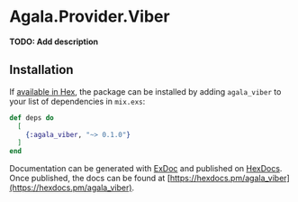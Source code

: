 # Agala.Provider.Viber

**TODO: Add description**

## Installation

If [available in Hex](https://hex.pm/docs/publish), the package can be installed
by adding `agala_viber` to your list of dependencies in `mix.exs`:

```elixir
def deps do
  [
    {:agala_viber, "~> 0.1.0"}
  ]
end
```

Documentation can be generated with [ExDoc](https://github.com/elixir-lang/ex_doc)
and published on [HexDocs](https://hexdocs.pm). Once published, the docs can
be found at [https://hexdocs.pm/agala_viber](https://hexdocs.pm/agala_viber).

